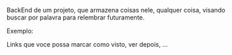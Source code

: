 BackEnd de um projeto, que armazena coisas nele, qualquer coisa, visando buscar por palavra para relembrar futuramente.

Exemplo:

Links que voce possa marcar como visto, ver depois, ...
